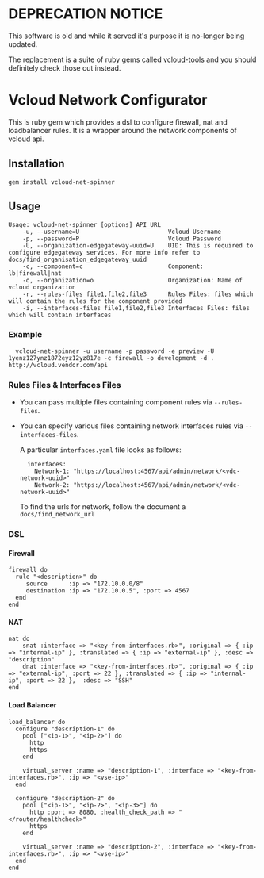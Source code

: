 # DEPRECATION NOTICE

This software is old and while it served it's purpose it is no-longer being updated.

The replacement is a suite of ruby gems called [vcloud-tools](http://rubygems.org/gems/vcloud-tools) and you should definitely check those out instead.


# Vcloud Network Configurator

This is ruby gem which provides a dsl to configure firewall, nat and
loadbalancer rules. It is a wrapper around the network components of
vcloud api.

## Installation

    gem install vcloud-net-spinner

## Usage

    Usage: vcloud-net-spinner [options] API_URL
        -u, --username=U                         Vcloud Username
        -p, --password=P                         Vcloud Password
        -U, --organization-edgegateway-uuid=U    UID: This is required to configure edgegateway services. For more info refer to docs/find_organisation_edgegateway_uuid
        -c, --component=c                        Component: lb|firewall|nat
        -o, --organization=o                     Organization: Name of vcloud organization
        -r, --rules-files file1,file2,file3      Rules Files: files which will contain the rules for the component provided
        -i, --interfaces-files file1,file2,file3 Interfaces Files: files which will contain interfaces

### Example

      vcloud-net-spinner -u username -p password -e preview -U 1yenz127ynz1872eyz12yz817e -c firewall -o development -d . http://vcloud.vendor.com/api

### Rules Files & Interfaces Files

* You can pass multiple files containing component rules via
  `--rules-files`.

* You can specify various files containing network interfaces
  rules via `--interfaces-files`.

  A particular `interfaces.yaml` file looks as follows:

        interfaces:
          Network-1: "https://localhost:4567/api/admin/network/<vdc-network-uuid>"
          Network-2: "https://localhost:4567/api/admin/network/<vdc-network-uuid>"

  To find the urls for network, follow the document a
  `docs/find_network_url`


### DSL

#### Firewall

    firewall do
      rule "<description>" do
         source      :ip => "172.10.0.0/8"
         destination :ip => "172.10.0.5", :port => 4567
      end
    end

#### NAT

    nat do
        snat :interface => "<key-from-interfaces.rb>", :original => { :ip => "internal-ip" }, :translated => { :ip => "external-ip" }, :desc => "description"
        dnat :interface => "<key-from-interfaces.rb>", :original => { :ip => "external-ip", :port => 22 }, :translated => { :ip => "internal-ip", :port => 22 },  :desc => "SSH"
    end


#### Load Balancer

    load_balancer do
      configure "description-1" do
        pool ["<ip-1>", "<ip-2>"] do
          http
          https
        end

        virtual_server :name => "description-1", :interface => "<key-from-interfaces.rb>", :ip => "<vse-ip>"
      end

      configure "description-2" do
        pool ["<ip-1>", "<ip-2>", "<ip-3>"] do
          http :port => 8080, :health_check_path => "</router/healthcheck>"
          https
        end

        virtual_server :name => "description-2", :interface => "<key-from-interfaces.rb>", :ip => "<vse-ip>"
      end
    end
